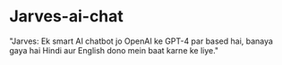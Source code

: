# Jarves-ai-chat
"Jarves: Ek smart AI chatbot jo OpenAI ke GPT-4 par based hai, banaya gaya hai Hindi aur English dono mein baat karne ke liye."
